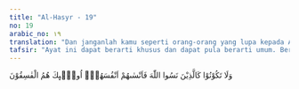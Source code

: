 ```yaml
---
title: "Al-Hasyr - 19"
no: 19
arabic_no: ١٩
translation: "Dan janganlah kamu seperti orang-orang yang lupa kepada Allah, sehingga Allah menjadikan mereka lupa akan diri sendiri. Mereka itulah orang-orang fasik. "
tafsir: "Ayat ini dapat berarti khusus dan dapat pula berarti umum. Berarti khusus ialah ayat ini berhubungan dengan orang munafik dan orang-orang Yahudi Bani Nadhir serta sikap dan tindakan mereka terhadap kaum Muslimin pada waktu turunnya ayat ini. Berarti umum ialah semua orang yang suka menyesatkan orang lain dari jalan yang benar dan orang-orang yang mau disesatkan karena teperdaya oleh rayuan dan janji-janji yang muluk-muluk dari orang yang menyesatkan.\n\nMaksudnya, janganlah sekali-kali orang yang beriman seperti orang yang lupa kepada Allah, lalu Allah melupakannya. Orang yang lupa kepada Allah, seperti orang munafik dan orang Yahudi Bani Nadhir di masa Rasulullah saw, tidak bertakwa kepada-Nya. Mereka hanya memikirkan kehidupan dunia saja, tidak memikirkan kehidupan di akhirat. Mereka disibukkan oleh harta dan anak cucu mereka serta segala yang berhubungan dengan kesenangan duniawi. Firman Allah:\n\nWahai orang-orang yang beriman! Janganlah harta bendamu dan anak-anakmu melalaikan kamu dari mengingat Allah. Dan barang siapa berbuat demikian, maka mereka itulah orang-orang yang rugi. (al-Munafiqun/63: 9)\n\nKemudian diterangkan bahwa jika seseorang lupa kepada Allah, maka Allah pun melupakannya. Maksud pernyataan Allah melupakan mereka ialah Allah tidak menyukai mereka, sehingga mereka bergelimang dalam kesesatan, makin lama mereka makin sesat, sehingga makin jauh dari jalan yang lurus, jalan yang diridai Allah. Oleh karena itu, di akhirat mereka juga dilupakan Allah, dan Allah tidak menolong dan meringankan beban penderitaan mereka. Akhirnya mereka dimasukkan ke dalam neraka, sebagai balasan perbuatan dan tindakan mereka.\n\nDitegaskan bahwa orang-orang seperti kaum munafik dan Yahudi Bani Nadhir adalah orang-orang yang fasik. Mereka mengetahui mana yang baik (hak) dan mana yang batil, mana yang baik dan mana yang jahat. Namun demikian, mereka tidak melaksanakan yang benar dan baik itu, tetapi malah melaksanakan yang batil dan yang jahat."
---
```

وَلَا تَكُوْنُوْا كَالَّذِيْنَ نَسُوا اللّٰهَ فَاَنْسٰىهُمْ اَنْفُسَهُمْۗ  اُولٰۤىِٕكَ هُمُ الْفٰسِقُوْنَ 